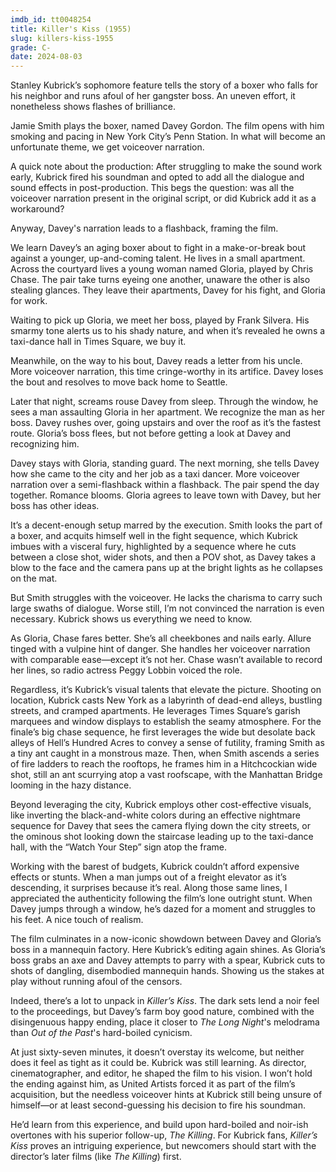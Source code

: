 ```yaml
---
imdb_id: tt0048254
title: Killer's Kiss (1955)
slug: killers-kiss-1955
grade: C-
date: 2024-08-03
---
```


Stanley Kubrick’s sophomore feature tells the story of a boxer who falls for his neighbor and runs afoul of her gangster boss. An uneven effort, it nonetheless shows flashes of brilliance.

<!-- end -->

Jamie Smith plays the boxer, named Davey Gordon. The film opens with him smoking and pacing in New York City’s Penn Station. In what will become an unfortunate theme, we get voiceover narration.

A quick note about the production: After struggling to make the sound work early, Kubrick fired his soundman and opted to add all the dialogue and sound effects in post-production. This begs the question: was all the voiceover narration present in the original script, or did Kubrick add it as a workaround?

Anyway, Davey's narration leads to a flashback, framing the film.

We learn Davey’s an aging boxer about to fight in a make-or-break bout against a younger, up-and-coming talent. He lives in a small apartment. Across the courtyard lives a young woman named Gloria, played by Chris Chase. The pair take turns eyeing one another, unaware the other is also stealing glances. They leave their apartments, Davey for his fight, and Gloria for work.

Waiting to pick up Gloria, we meet her boss, played by Frank Silvera. His smarmy tone alerts us to his shady nature, and when it’s revealed he owns a taxi-dance hall in Times Square, we buy it.

Meanwhile, on the way to his bout, Davey reads a letter from his uncle. More voiceover narration, this time cringe-worthy in its artifice. Davey loses the bout and resolves to move back home to Seattle.

Later that night, screams rouse Davey from sleep. Through the window, he sees a man assaulting Gloria in her apartment. We recognize the man as her boss. Davey rushes over, going upstairs and over the roof as it’s the fastest route. Gloria’s boss flees, but not before getting a look at Davey and recognizing him.

Davey stays with Gloria, standing guard. The next morning, she tells Davey how she came to the city and her job as a taxi dancer. More voiceover narration over a semi-flashback within a flashback. The pair spend the day together. Romance blooms. Gloria agrees to leave town with Davey, but her boss has other ideas.

It’s a decent-enough setup marred by the execution. Smith looks the part of a boxer, and acquits himself well in the fight sequence, which Kubrick imbues with a visceral fury, highlighted by a sequence where he cuts between a close shot, wider shots, and then a POV shot, as Davey takes a blow to the face and the camera pans up at the bright lights as he collapses on the mat.

But Smith struggles with the voiceover. He lacks the charisma to carry such large swaths of dialogue. Worse still, I’m not convinced the narration is even necessary. Kubrick shows us everything we need to know.

As Gloria, Chase fares better. She’s all cheekbones and nails early. Allure tinged with a vulpine hint of danger. She handles her voiceover narration with comparable ease—except it’s not her. Chase wasn’t available to record her lines, so radio actress Peggy Lobbin voiced the role.

Regardless, it’s Kubrick’s visual talents that elevate the picture. Shooting on location, Kubrick casts New York as a labyrinth of dead-end alleys, bustling streets, and cramped apartments. He leverages Times Square’s garish marquees and window displays to establish the seamy atmosphere. For the finale’s big chase sequence, he first leverages the wide but desolate back alleys of Hell’s Hundred Acres to convey a sense of futility, framing Smith as a tiny ant caught in a monstrous maze. Then, when Smith ascends a series of fire ladders to reach the rooftops, he frames him in a Hitchcockian wide shot, still an ant scurrying atop a vast roofscape, with the Manhattan Bridge looming in the hazy distance.

Beyond leveraging the city, Kubrick employs other cost-effective visuals, like inverting the black-and-white colors during an effective nightmare sequence for Davey that sees the camera flying down the city streets, or the ominous shot looking down the staircase leading up to the taxi-dance hall, with the “Watch Your Step” sign atop the frame.

Working with the barest of budgets, Kubrick couldn’t afford expensive effects or stunts. When a man jumps out of a freight elevator as it’s descending, it surprises because it’s real. Along those same lines, I appreciated the authenticity following the film’s lone outright stunt. When Davey jumps through a window, he’s dazed for a moment and struggles to his feet. A nice touch of realism.

The film culminates in a now-iconic showdown between Davey and Gloria’s boss in a mannequin factory. Here Kubrick’s editing again shines. As Gloria’s boss grabs an axe and Davey attempts to parry with a spear, Kubrick cuts to shots of dangling, disembodied mannequin hands. Showing us the stakes at play without running afoul of the censors.

Indeed, there’s a lot to unpack in _Killer’s Kiss_. The dark sets lend a noir feel to the proceedings, but Davey’s farm boy good nature, combined with the disingenuous happy ending, place it closer to <span data-imdb-id="tt0039581">_The Long Night_</span>'s melodrama than <span data-imdb-id="tt0039689">_Out of the Past_</span>'s hard-boiled cynicism.

At just sixty-seven minutes, it doesn’t overstay its welcome, but neither does it feel as tight as it could be. Kubrick was still learning. As director, cinematographer, and editor, he shaped the film to his vision. I won’t hold the ending against him, as United Artists forced it as part of the film’s acquisition, but the needless voiceover hints at Kubrick still being unsure of himself—or at least second-guessing his decision to fire his soundman.

He’d learn from this experience, and build upon hard-boiled and noir-ish overtones with his superior follow-up, <span data-imdb-id="tt0049406">_The Killing_</span>. For Kubrick fans, _Killer’s Kiss_ proves an intriguing experience, but newcomers should start with the director’s later films (like _The Killing_) first.
